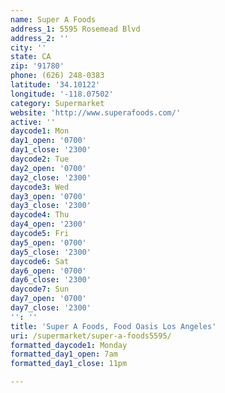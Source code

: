 ```yaml
---
name: Super A Foods
address_1: 5595 Rosemead Blvd
address_2: ''
city: ''
state: CA
zip: '91780'
phone: (626) 248-0383
latitude: '34.10122'
longitude: '-118.07502'
category: Supermarket
website: 'http://www.superafoods.com/'
active: ''
daycode1: Mon
day1_open: '0700'
day1_close: '2300'
daycode2: Tue
day2_open: '0700'
day2_close: '2300'
daycode3: Wed
day3_open: '0700'
day3_close: '2300'
daycode4: Thu
day4_open: '2300'
daycode5: Fri
day5_open: '0700'
day5_close: '2300'
daycode6: Sat
day6_open: '0700'
day6_close: '2300'
daycode7: Sun
day7_open: '0700'
day7_close: '2300'
'': ''
title: 'Super A Foods, Food Oasis Los Angeles'
uri: /supermarket/super-a-foods5595/
formatted_daycode1: Monday
formatted_day1_open: 7am
formatted_day1_close: 11pm

---
```

